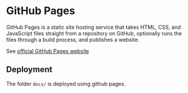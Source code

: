 # GitHub Pages

GitHub Pages is a static site hosting service that takes HTML, CSS, and JavaScript files straight from a repository on GitHub, optionally runs the files through a build process, and publishes a website.

See [official GitHub Pages website](https://pages.github.com/)

## Deployment

The folder `docs/` is deployed using github pages.